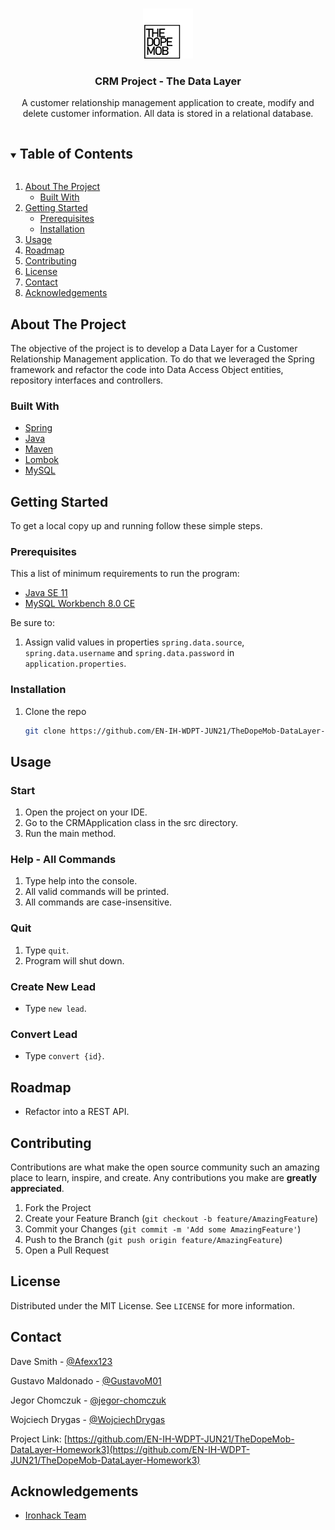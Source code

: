 <!-- PROJECT LOGO -->
<br />
<p align="center">
  <a>
    <img src="src/main/resources/static/the-dope-mob-logo.png" alt="Logo" width="80" height="80">
  </a>

<h3 align="center">CRM Project - The Data Layer</h3>

  <p align="center">
    A customer relationship management application to create, modify and delete customer information. All data is stored in a relational database.
  </p>




<!-- TABLE OF CONTENTS -->
<details open="open">
  <summary><h2 style="display: inline-block">Table of Contents</h2></summary>
  <ol>
    <li>
      <a href="#about-the-project">About The Project</a>
      <ul>
        <li><a href="#built-with">Built With</a></li>
      </ul>
    </li>
    <li>
      <a href="#getting-started">Getting Started</a>
      <ul>
        <li><a href="#prerequisites">Prerequisites</a></li>
        <li><a href="#installation">Installation</a></li>
      </ul>
    </li>
    <li><a href="#usage">Usage</a></li>
    <li><a href="#roadmap">Roadmap</a></li>
    <li><a href="#contributing">Contributing</a></li>
    <li><a href="#license">License</a></li>
    <li><a href="#contact">Contact</a></li>
    <li><a href="#acknowledgements">Acknowledgements</a></li>
  </ol>
</details>



<!-- ABOUT THE PROJECT -->
## About The Project

The objective of the project is to develop a Data Layer for a Customer Relationship 
Management application. To do that we leveraged the Spring framework and refactor the code into 
Data Access Object entities, repository interfaces and controllers.

### Built With

* [Spring](https://spring.io/)
* [Java](https://www.java.com/en/)
* [Maven](https://maven.apache.org/)
* [Lombok](https://projectlombok.org/)
* [MySQL](https://www.mysql.com/)

<!-- GETTING STARTED -->
## Getting Started

To get a local copy up and running follow these simple steps.

### Prerequisites

This a list of minimum requirements to run the program:

* [Java SE 11](https://www.oracle.com/java/technologies/javase-downloads.html)
* [MySQL Workbench 8.0 CE](https://dev.mysql.com/downloads/workbench/)

Be sure to:
1. Assign valid values in properties ```spring.data.source```, `spring.data.username` and `spring.data.password`
   in `application.properties`.


### Installation

1. Clone the repo
   ```sh
   git clone https://github.com/EN-IH-WDPT-JUN21/TheDopeMob-DataLayer-Homework3.git
   ```


<!-- USAGE EXAMPLES -->
## Usage

### Start
1. Open the project on your IDE.
2. Go to the CRMApplication class in the src directory.
3. Run the main method.

### Help - All Commands
1. Type help into the console.
2. All valid commands will be printed.
3. All commands are case-insensitive.

### Quit
1. Type `quit`.
2. Program will shut down.

### Create New Lead

* Type `new lead`.
   
### Convert Lead

* Type `convert {id}`.

<!-- ROADMAP -->
## Roadmap

* Refactor into a REST API.


<!-- CONTRIBUTING -->
## Contributing

Contributions are what make the open source community such an amazing place to learn, inspire, and create. Any contributions you make are **greatly appreciated**.

1. Fork the Project
2. Create your Feature Branch (`git checkout -b feature/AmazingFeature`)
3. Commit your Changes (`git commit -m 'Add some AmazingFeature'`)
4. Push to the Branch (`git push origin feature/AmazingFeature`)
5. Open a Pull Request



<!-- LICENSE -->
## License

Distributed under the MIT License. See `LICENSE` for more information.



<!-- CONTACT -->
## Contact

Dave Smith - [@Afexx123](https://github.com/Afexx123)

Gustavo Maldonado - [@GustavoM01](https://github.com/GustavoM01)

Jegor Chomczuk  - [@jegor-chomczuk](https://github.com/jegor-chomczuk)

Wojciech Drygas - [@WojciechDrygas](https://github.com/WojciechDrygas)

Project Link: [https://github.com/EN-IH-WDPT-JUN21/TheDopeMob-DataLayer-Homework3](https://github.com/EN-IH-WDPT-JUN21/TheDopeMob-DataLayer-Homework3)



<!-- ACKNOWLEDGEMENTS -->
## Acknowledgements

* [Ironhack Team](https://www.ironhack.com/es)
